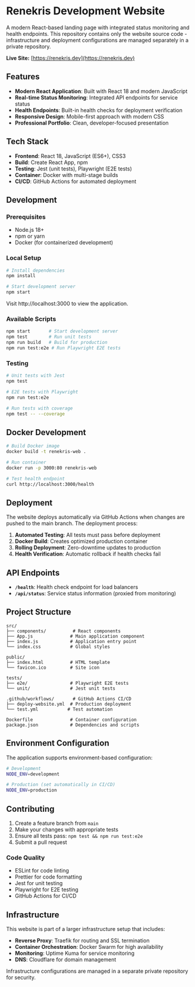 # Renekris Development Website

A modern React-based landing page with integrated status monitoring and health endpoints. This repository contains only the website source code - infrastructure and deployment configurations are managed separately in a private repository.

**Live Site:** [https://renekris.dev](https://renekris.dev)

## Features

- **Modern React Application**: Built with React 18 and modern JavaScript
- **Real-time Status Monitoring**: Integrated API endpoints for service status
- **Health Endpoints**: Built-in health checks for deployment verification
- **Responsive Design**: Mobile-first approach with modern CSS
- **Professional Portfolio**: Clean, developer-focused presentation

## Tech Stack

- **Frontend**: React 18, JavaScript (ES6+), CSS3
- **Build**: Create React App, npm
- **Testing**: Jest (unit tests), Playwright (E2E tests)
- **Container**: Docker with multi-stage builds
- **CI/CD**: GitHub Actions for automated deployment

## Development

### Prerequisites
- Node.js 18+
- npm or yarn
- Docker (for containerized development)

### Local Setup
```bash
# Install dependencies
npm install

# Start development server
npm start
```
Visit http://localhost:3000 to view the application.

### Available Scripts

```bash
npm start       # Start development server
npm test        # Run unit tests
npm run build   # Build for production
npm run test:e2e # Run Playwright E2E tests
```

### Testing
```bash
# Unit tests with Jest
npm test

# E2E tests with Playwright
npm run test:e2e

# Run tests with coverage
npm test -- --coverage
```

## Docker Development

```bash
# Build Docker image
docker build -t renekris-web .

# Run container
docker run -p 3000:80 renekris-web

# Test health endpoint
curl http://localhost:3000/health
```

## Deployment

The website deploys automatically via GitHub Actions when changes are pushed to the main branch. The deployment process:

1. **Automated Testing**: All tests must pass before deployment
2. **Docker Build**: Creates optimized production container
3. **Rolling Deployment**: Zero-downtime updates to production
4. **Health Verification**: Automatic rollback if health checks fail

## API Endpoints

- **`/health`**: Health check endpoint for load balancers
- **`/api/status`**: Service status information (proxied from monitoring)

## Project Structure

```
src/
├── components/          # React components
├── App.js              # Main application component
├── index.js            # Application entry point
└── index.css           # Global styles

public/
├── index.html          # HTML template
└── favicon.ico         # Site icon

tests/
├── e2e/                # Playwright E2E tests
└── unit/               # Jest unit tests

.github/workflows/       # GitHub Actions CI/CD
├── deploy-website.yml  # Production deployment
└── test.yml           # Test automation

Dockerfile              # Container configuration
package.json            # Dependencies and scripts
```

## Environment Configuration

The application supports environment-based configuration:

```bash
# Development
NODE_ENV=development

# Production (set automatically in CI/CD)
NODE_ENV=production
```

## Contributing

1. Create a feature branch from `main`
2. Make your changes with appropriate tests
3. Ensure all tests pass: `npm test && npm run test:e2e`
4. Submit a pull request

### Code Quality

- ESLint for code linting
- Prettier for code formatting  
- Jest for unit testing
- Playwright for E2E testing
- GitHub Actions for CI/CD

## Infrastructure

This website is part of a larger infrastructure setup that includes:
- **Reverse Proxy**: Traefik for routing and SSL termination
- **Container Orchestration**: Docker Swarm for high availability
- **Monitoring**: Uptime Kuma for service monitoring
- **DNS**: Cloudflare for domain management

Infrastructure configurations are managed in a separate private repository for security.